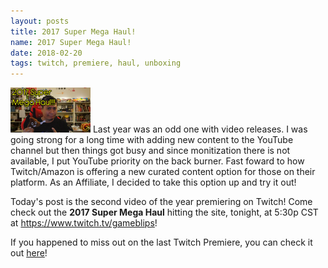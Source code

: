 ```yaml
---
layout: posts
title: 2017 Super Mega Haul! 
name: 2017 Super Mega Haul!
date: 2018-02-20
tags: twitch, premiere, haul, unboxing
---
```

<img src="2017Haul.jpg" height="72" width="128"> Last year was an odd one with video releases. I was going strong for a long time with adding new content to the YouTube channel but then things got busy and since monitization there is not available, I put YouTube priority on the back burner. Fast foward to how Twitch/Amazon is offering a new curated content option for those on their platform. As an Affiliate, I decided to take this option up and try it out!

Today's post is the second video of the year premiering on Twitch! Come check out the <b>2017 Super Mega Haul</b> hitting the site, tonight, at 5:30p CST at <a href="https://www.twitch.tv/gameblips">https://www.twitch.tv/gameblips</a>!

If you happened to miss out on the last Twitch Premiere, you can check it out <a href="https://www.twitch.tv/videos/227762646">here</a>!
